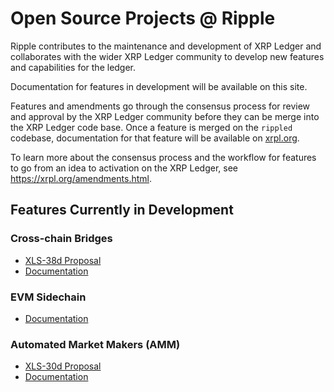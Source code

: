 # Open Source Projects @ Ripple

Ripple contributes to the maintenance and development of XRP Ledger and collaborates with the wider XRP Ledger community to develop new features and capabilities for the ledger.

Documentation for features in development will be available on this site. 

Features and amendments go through the consensus process for review and approval by the XRP Ledger community before they can be merge into the XRP Ledger code base. Once a feature is merged on the `rippled` codebase, documentation for that feature will be available on [xrpl.org](https://xrpl.org).

To learn more about the consensus process and the workflow for features to go from an idea to activation on the XRP Ledger, see <https://xrpl.org/amendments.html>.

## Features Currently in Development

### Cross-chain Bridges

- [XLS-38d Proposal](https://github.com/XRPLF/XRPL-Standards/discussions/92)
- [Documentation](docs/xls-40d-sidechains/cross-chain-bridges.md)



### EVM Sidechain

- [Documentation](docs/evm-sidechain/intro-to-evm-sidechain.md)


### Automated Market Makers (AMM)

  - [XLS-30d Proposal](https://github.com/XRPLF/XRPL-Standards/discussions/78)
  - [Documentation](docs/xls-30d-amm/amm-uc.md)
